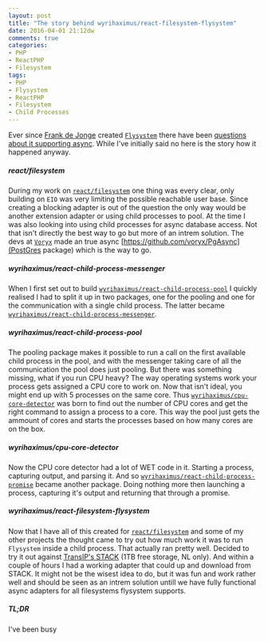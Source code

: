 ```yaml
---
layout: post
title: "The story behind wyrihaximus/react-filesystem-flysystem"
date: 2016-04-01 21:12dw
comments: true
categories:
- PHP
- ReactPHP
- Filesystem
tags:
- PHP
- Flysystem
- ReactPHP
- Filesystem
- Child Processes
---
```


Ever since [Frank de Jonge](https://twitter.com/frankdejonge) created [`Flysystem`](http://flysystem.thephpleague.com/) there have been [questions about it supporting async](https://github.com/thephpleague/flysystem/issues/198). While I've initially said no here is the story how it happened anyway.

<!-- More -->

##### react/filesystem #####

During my work on [`react/filesystem`](https://github.com/reactphp/filesystem) one thing was every clear, only building on `EIO` was very limiting the possible reachable user base. Since creating a blocking adapter is out of the question the only way would be another extension adapter or using child processes to pool. At the time I was also looking into using child processes for async database access. Not that isn't directly the best way to go but more of an intrem solution. The devs at [`Voryx`](http://voryx.net/) made an true async [https://github.com/voryx/PgAsync](PostGres package) which is the way to go.

##### wyrihaximus/react-child-process-messenger #####

When I first set out to build [`wyrihaximus/react-child-process-pool`](https://github.com/WyriHaximus/reactphp-child-process-pool) I quickly realised I had to split it up in two packages, one for the pooling and one for the communication with a single child process. The latter became [`wyrihaximus/react-child-process-messenger`](https://github.com/WyriHaximus/reactphp-child-process-messenger).

##### wyrihaximus/react-child-process-pool #####

The pooling package makes it possible to run a call on the first available child process in the pool, and with the messenger taking care of all the communication the pool does just pooling. But there was something missing, what if you run CPU heavy? The way operating systems work your process gets assigned a CPU core to work on. Now that isn't ideal, you might end up with 5 processes on the same core. Thus [`wyrihaximus/cpu-core-detector`](https://github.com/WyriHaximus/php-cpu-core-detector) was born to find out the number of CPU cores and get the right command to assign a process to a core. This way the pool just gets the ammount of cores and starts the processes based on how many cores are on the box.

##### wyrihaximus/cpu-core-detector #####

Now the CPU core detector had a lot of WET code in it. Starting a process, capturing output, and parsing it. And so [`wyrihaximus/react-child-process-promise`](https://github.com/WyriHaximus/reactphp-child-process-promise) became another package. Doing nothing more then launching a process, capturing it's output and returning that through a promise.

##### wyrihaximus/react-filesystem-flysystem #####

Now that I have all of this created for [`react/filesystem`](https://github.com/reactphp/filesystem) and some of my other projects the thought came to try out how much work it was to run `Flysystem` inside a child process. That actually ran pretty well. Decided to try it out against [TransIP's STACK](https://www.transip.nl/stack/) (1TB free storage, NL only). And within a couple of hours I had a working adapter that could up and download from STACK. It might not be the wisest idea to do, but it was fun and work rather well and should be seen as an intrem solution untill we have fully functional async adapters for all filesystems flysystem supports.

##### TL;DR #####

I've been busy
